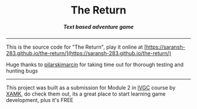 <h1 align="center">The Return</h1>
<h5 align="center">Text based adventure game</h5>

<hr />

This is the source code for "The Return", play it online at [https://saransh-283.github.io/the-return/](https://saransh-283.github.io/the-return/)

Huge thanks to [pilarskimarcin](https://github.com/pilarskimarcin/) for taking time out for thorough testing and hunting bugs

<hr />

This project was built as a submission for Module 2 in [IVGC](https://www.xamk.fi/en/open-amk-courses/introduction-to-video-games-creation/) course by [XAMK](https://www.xamk.fi), do check them out, its a great place to start learning game development, plus it's FREE
